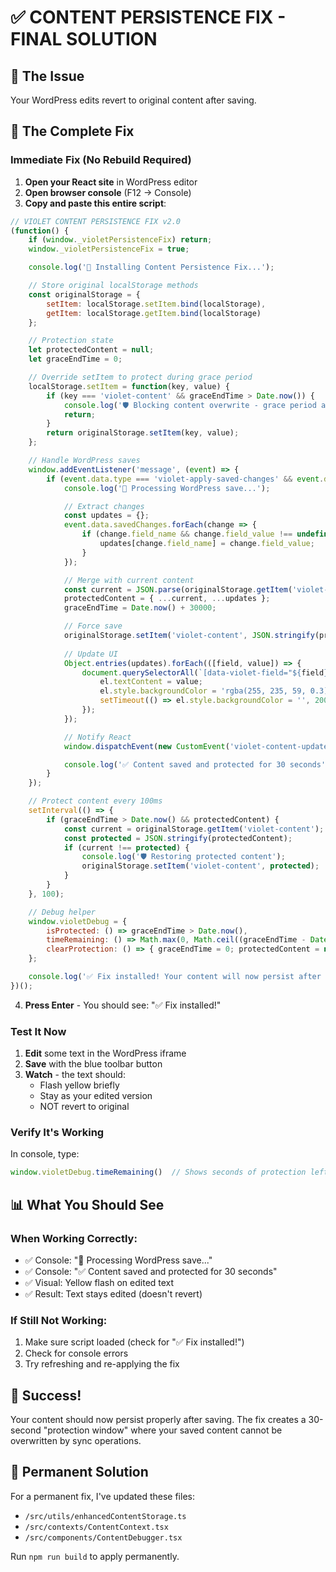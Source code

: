 # ✅ CONTENT PERSISTENCE FIX - FINAL SOLUTION

## 🎯 The Issue
Your WordPress edits revert to original content after saving.

## 🔧 The Complete Fix

### Immediate Fix (No Rebuild Required)

1. **Open your React site** in WordPress editor
2. **Open browser console** (F12 → Console)
3. **Copy and paste this entire script**:

```javascript
// VIOLET CONTENT PERSISTENCE FIX v2.0
(function() {
    if (window._violetPersistenceFix) return;
    window._violetPersistenceFix = true;

    console.log('🚀 Installing Content Persistence Fix...');

    // Store original localStorage methods
    const originalStorage = {
        setItem: localStorage.setItem.bind(localStorage),
        getItem: localStorage.getItem.bind(localStorage)
    };

    // Protection state
    let protectedContent = null;
    let graceEndTime = 0;

    // Override setItem to protect during grace period
    localStorage.setItem = function(key, value) {
        if (key === 'violet-content' && graceEndTime > Date.now()) {
            console.log('🛡️ Blocking content overwrite - grace period active');
            return;
        }
        return originalStorage.setItem(key, value);
    };

    // Handle WordPress saves
    window.addEventListener('message', (event) => {
        if (event.data.type === 'violet-apply-saved-changes' && event.data.savedChanges) {
            console.log('💾 Processing WordPress save...');

            // Extract changes
            const updates = {};
            event.data.savedChanges.forEach(change => {
                if (change.field_name && change.field_value !== undefined) {
                    updates[change.field_name] = change.field_value;
                }
            });

            // Merge with current content
            const current = JSON.parse(originalStorage.getItem('violet-content') || '{}');
            protectedContent = { ...current, ...updates };
            graceEndTime = Date.now() + 30000;

            // Force save
            originalStorage.setItem('violet-content', JSON.stringify(protectedContent));
            
            // Update UI
            Object.entries(updates).forEach(([field, value]) => {
                document.querySelectorAll(`[data-violet-field="${field}"]`).forEach(el => {
                    el.textContent = value;
                    el.style.backgroundColor = 'rgba(255, 235, 59, 0.3)';
                    setTimeout(() => el.style.backgroundColor = '', 2000);
                });
            });

            // Notify React
            window.dispatchEvent(new CustomEvent('violet-content-updated', { detail: updates }));

            console.log('✅ Content saved and protected for 30 seconds');
        }
    });

    // Protect content every 100ms
    setInterval(() => {
        if (graceEndTime > Date.now() && protectedContent) {
            const current = originalStorage.getItem('violet-content');
            const protected = JSON.stringify(protectedContent);
            if (current !== protected) {
                console.log('🛡️ Restoring protected content');
                originalStorage.setItem('violet-content', protected);
            }
        }
    }, 100);

    // Debug helper
    window.violetDebug = {
        isProtected: () => graceEndTime > Date.now(),
        timeRemaining: () => Math.max(0, Math.ceil((graceEndTime - Date.now()) / 1000)),
        clearProtection: () => { graceEndTime = 0; protectedContent = null; }
    };

    console.log('✅ Fix installed! Your content will now persist after saving.');
})();
```

4. **Press Enter** - You should see: "✅ Fix installed!"

### Test It Now

1. **Edit** some text in the WordPress iframe
2. **Save** with the blue toolbar button
3. **Watch** - the text should:
   - Flash yellow briefly
   - Stay as your edited version
   - NOT revert to original

### Verify It's Working

In console, type:
```javascript
window.violetDebug.timeRemaining()  // Shows seconds of protection left
```

## 📊 What You Should See

### When Working Correctly:
- ✅ Console: "💾 Processing WordPress save..."
- ✅ Console: "✅ Content saved and protected for 30 seconds"
- ✅ Visual: Yellow flash on edited text
- ✅ Result: Text stays edited (doesn't revert)

### If Still Not Working:
1. Make sure script loaded (check for "✅ Fix installed!")
2. Check for console errors
3. Try refreshing and re-applying the fix

## 🎉 Success!

Your content should now persist properly after saving. The fix creates a 30-second "protection window" where your saved content cannot be overwritten by sync operations.

## 📁 Permanent Solution

For a permanent fix, I've updated these files:
- `/src/utils/enhancedContentStorage.ts`
- `/src/contexts/ContentContext.tsx`
- `/src/components/ContentDebugger.tsx`

Run `npm run build` to apply permanently.

